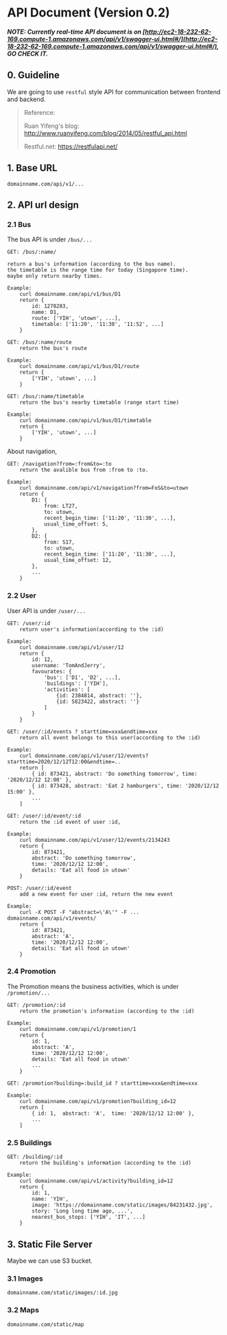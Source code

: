 # API Document (Version 0.2)

***NOTE: Currently real-time API document is on [http://ec2-18-232-62-169.compute-1.amazonaws.com/api/v1/swagger-ui.html#/](http://ec2-18-232-62-169.compute-1.amazonaws.com/api/v1/swagger-ui.html#/), GO CHECK IT.***

## 0. Guideline

We are going to use `restful` style API for communication between frontend and backend.

> Reference:
>
> Ruan Yifeng's blog: http://www.ruanyifeng.com/blog/2014/05/restful_api.html
>
> Restful.net: https://restfulapi.net/



## 1. Base URL

```
domainname.com/api/v1/...
```



## 2. API url design

### 2.1 Bus

The bus API is under `/bus/...`

```
GET: /bus/:name/

return a bus's information (according to the bus name).
the timetable is the range time for today (Singapore time). 
maybe only return nearby times.

Example: 
	curl domainname.com/api/v1/bus/D1
    return {
    	id: 1278283,
    	name: D1,
    	route: ['YIH', 'utown', ...],
    	timetable: ['11:20', '11:30', '11:52', ...]
    }
```

```
GET: /bus/:name/route
	return the bus's route
	
Example: 
	curl domainname.com/api/v1/bus/D1/route
    return {
    	['YIH', 'utown', ...]
    }
```

```
GET: /bus/:name/timetable
	return the bus's nearby timetable (range start time)
	
Example: 
	curl domainname.com/api/v1/bus/D1/timetable
    return {
    	['YIH', 'utown', ...]
    }
```



About navigation,

```
GET: /navigation?from=:from&to=:to
	return the avalible bus from :from to :to.
	
Example:
	curl domainname.com/api/v1/navigation?from=FoS&to=utown
	return {
		D1: {
			from: LT27,
			to: utown,
			recent_begin_time: ['11:20', '11:30', ...],
			usual_time_offset: 5,
		},
		D2: {
			from: S17,
			to: utown,
			recent_begin_time: ['11:20', '11:30', ...],
			usual_time_offset: 12,
		},
		...
	}
```



### 2.2 User

User API is under `/user/...`

```
GET: /user/:id
	return user's information(according to the :id)
	
Example:
	curl domainname.com/api/v1/user/12
	return {
		id: 12,
		username: 'TomAndJerry',
		favourates: {
			'bus': ['D1', 'D2', ...],
			'buildings': ['YIH'],
			'activities': [
				{id: 2384814, abstract: ''},
				{id: 5823422, abstract: ''}
			]
		}
	}
```

```
GET: /user/:id/events ? starttime=xxx&endtime=xxx
	return all event belongs to this user(according to the :id)

Example:
	curl domainname.com/api/v1/user/12/events?starttime=2020/12/12T12:00&endtime=..
	return [
        { id: 873421, abstract: 'Do something tomorrow', time: '2020/12/12 12:00' },
        { id: 873428, abstract: 'Eat 2 hamburgers', time: '2020/12/12 15:00' },
		...
	]
```

```
GET: /user/:id/event/:id
	return the :id event of user :id, 

Example:
	curl domainname.com/api/v1/user/12/events/2134243
	return {
		id: 873421, 
		abstract: 'Do something tomorrow', 
		time: '2020/12/12 12:00',
		details: 'Eat all food in utown'
	}
```



```
POST: /user/:id/event
	add a new event for user :id, return the new event
	
Example:
	curl -X POST -F "abstract=\'A\'" -F ... domainname.com/api/v1/events/
	return {
		id: 873421, 
		abstract: 'A', 
		time: '2020/12/12 12:00',
		details: 'Eat all food in utown'
	}
```



### 2.4 Promotion

The Promotion means the business activities, which is under `/promotion/...`

```
GET: /promotion/:id
	return the promotion's information (according to the :id)

Example:
	curl domainname.com/api/v1/promotion/1
	return {
		id: 1, 
		abstract: 'A', 
		time: '2020/12/12 12:00',
		details: 'Eat all food in utown'
		...
	}
```

```
GET: /promotion?building=:build_id ? starttime=xxx&endtime=xxx
	
Example:
	curl domainname.com/api/v1/promotion?building_id=12
	return [
		{ id: 1,  abstract: 'A',  time: '2020/12/12 12:00' },
		...
	]
```



### 2.5 Buildings

```
GET: /building/:id
	return the building's information (according to the :id)

Example:
	curl domainname.com/api/v1/activity?building_id=12
	return { 
		id: 1,  
		name: 'YIH',
		image: 'https://domainname.com/static/images/84231432.jpg',
		story: 'Long long time ago, ...',
		nearest_bus_stops: ['YIH', 'IT', ...]
	}
```



## 3. Static File Server 

Maybe we can use S3 bucket.

### 3.1 Images

```
domainname.com/static/images/:id.jpg
```

### 3.2 Maps

```
domainname.com/static/map
```